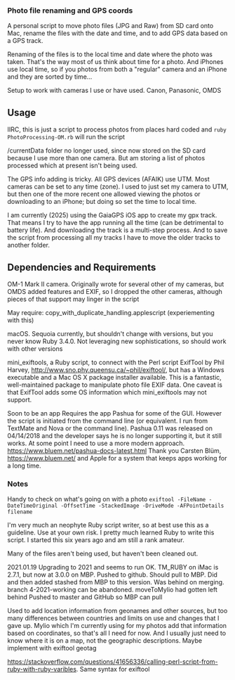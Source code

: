### Photo file renaming and GPS coords

A personal script to move photo files (JPG and Raw) from SD card onto Mac, rename the files with the date and time, and to add GPS data based on a GPS track.

Renaming of the files is to the local time and date where the photo was taken. That's the way most of us think about time for a photo. And iPhones use local time, so if you photos from both a "regular" camera and an iPhone and they are sorted by time…

Setup to work with cameras I use or have used. Canon, Panasonic, OMDS

## Usage

IIRC, this is just a script to process photos from places hard coded and `ruby PhotoProcessing-OM.rb` will run the script

/currentData folder no longer used, since now stored on the SD card because I use more than one camera. But am storing a list of photos processed which at present isn't being used.

The GPS info adding is tricky. All GPS devices (AFAIK) use UTM. Most cameras can be set to any time (zone). I used to just set my camera to UTM, but then one of the more recent one allowed viewing the photos or downloading to an iPhone; but doing so set the time to local time.

I am currently (2025) using the GaiaGPS iOS app to create my gpx track. That means I try to have the app running all the time (can be detrimental to battery life). And downloading the track is a multi-step process. And to save the script from processing all my tracks I have to move the older tracks to another folder.

## Dependencies and Requirements

OM-1 Mark II camera. Originally wrote for several other of my cameras, but OMDS added features and EXIF, so I dropped the other cameras, although pieces of that support may linger in the script

May require: copy_with_duplicate_handling.applescript (experiementing with this)

macOS. Sequoia currently, but shouldn't change with versions, but you never know
Ruby 3.4.0. Not leveraging new sophistications, so should work with other versions

mini_exiftools, a Ruby script, to connect with the Perl script ExifTool by Phil Harvey, http://www.sno.phy.queensu.ca/~phil/exiftool/, but has a Windows executable and a Mac OS X package installer available. This is a fantastic, well-maintained package to manipulate photo file EXIF data. One caveat is that ExifTool adds some OS information which mini_exiftools may not support.

Soon to be an app
Requires the app Pashua for some of the GUI. However the script is initiated from the command line (or equivalent. I run from TextMate and Nova or the command line). Pashua 0.11 was released on 04/14/2018 and the developer says he is no longer supporting it, but it still works. At some point I need to use a more modern approach. https://www.bluem.net/pashua-docs-latest.html Thank you Carsten Blüm, https://www.bluem.net/ and Apple for a system that keeps apps working for a long time.

### Notes

Handy to check on what's going on with a photo `exiftool -FileName -DateTimeOriginal -OffsetTime -StackedImage -DriveMode -AFPointDetails filename `

I'm very much an neophyte Ruby script writer, so at best use this as a guideline. Use at your own risk. I pretty much learned Ruby to write this script. I started this six years ago and am still a rank amateur.

Many of the files aren't being used, but haven't been cleaned out.

2021.01.19 Upgrading to 2021 and seems to run OK. TM_RUBY on iMac is 2.7.1, but now at 3.0.0 on MBP. Pushed to github. Should pull to MBP. Did and then added stashed from MBP to this version.
Was behind on merging. branch 4-2021-working can be abandoned. moveToMylio had gotten left behind
Pushed to master and GitHub so MBP can pull

Used to add location information from geonames and other sources, but too many differences between countries and limits on use and changes that I gave up. Mylio which I'm currently using for my photos add that information based on coordinates, so that's all I need for now. And I usually just need to know where it is on a map, not the geographic descriptions. Maybe implement with exiftool geotag

https://stackoverflow.com/questions/41656336/calling-perl-script-from-ruby-with-ruby-varibles. Same syntax for exiftool
